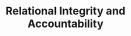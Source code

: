 ---
title: Relational Integrity and Accountability
description: The capacity to act with visceral care inside entangled systems—without centering oneself, without purity posturing.
why_matters: "Relational integrity is the ability to act with care, precision, and answerability inside entangled systems, without centering oneself, without purity posturing. This is where service, care, and accountability live—not as isolated virtues, but as co-arising states that can only exist in the space between. The ethics of presence here are visceral. They belong to the nervous system as much as the mind: humility that doesn't hide, boundaries that make intimacy possible, clarity that keeps power visible, and the willingness to stay woven into relation when the weave gets messy. Under modernity's political grammar, these capacities have been thinned out or replaced. Boundaries get reframed as private property lines. Clarity gets outsourced to ideology. Accountability gets swapped for public displays of guilt or moral branding. The result is brittle relations that fracture under conflict, avoid repair, and reproduce the same power-over dynamics they claim to resist."
image: /images/relational-integrity.jpg
position_x: 0.65
position_y: 0.9
capacities:
  - title: Boundary Clarity as Relational Practice
    subtitle: Naming edges in ways that deepen rather than cut off relation
    what_it_is: "Boundary clarity is the ability to name and hold one's edges in a way that deepens relation rather than cuts it off. It's the somatic and political skill of knowing where I end and you begin—not as a separation, but as a meeting point. This clarity lives in the body: a felt sense of what strengthens reciprocity, what erodes it, and what power dynamics are at play in the moment. It also includes the capacity to recognize when you—or the community you belong to—are crossing, have crossed, or are benefiting from the crossing of another's boundaries, whether in the present or through historical harm."
    why_exiled: "Modernity's survival logics distort boundaries in two main ways: by erasing them entirely in the name of 'connection,' or by fortifying them as rigid walls of autonomy and control. Political clarity is similarly displaced—outsourced to abstract ideology rather than cultivated as a felt, situated discernment in real time."
    what_possible: Restoring this capacity makes intimacy sustainable. It enables us to name power dynamics without freezing the relation in judgment, to protect the conditions for reciprocity, and to respond to rupture in ways that strengthen the weave rather than tear it further. In collective spaces, boundary clarity grounds trust because people know where they stand—and where they can meet, repair, and reweave.
    distortions:
      - name: Boundaries as personal property lines
        description: Weaponizing 'no' to protect privilege rather than foster equity.
      - name: Over-flexibility as virtue
        description: Dissolving all edges to be 'easy to work with,' masking power imbalances.
      - name: Ideological clarity without embodiment
        description: Knowing the 'right' political position but being unable to enact it somatically in live relation.
      - name: Selective perception
        description: Attuning only to when one's own boundaries are crossed, not when one is crossing another's.
    color: "dc2626"
    position_x: -0.5
    position_y: -0.1
  - title: Repair Literacy
    subtitle: Entering, navigating, and completing processes of repair after rupture
    what_it_is: "Repair literacy is the ability to enter, navigate, and complete processes of repair after rupture—whether the rupture is intimate, communal, or systemic—without collapsing into shame, weaponizing harm, or bypassing the discomfort. It requires the skills of naming, listening, taking responsibility, and making amends in ways that are proportionate to the harm and responsive to the needs of those affected. In the context of boundary clarity, repair literacy is the follow-through: the capacity to act when we recognize we have crossed someone's edge, or when our communities (past or present) have done so."
    why_exiled: Modernity trains us to treat conflict and harm as either personal failures to be hidden or as battles to be won. This creates cultures of avoidance, blame, and punishment rather than repair. Under colonial-capitalist logics, historical harms are either erased ('That was in the past') or exploited for political capital, while personal conflicts often get abandoned rather than addressed.
    what_possible: Restoring repair literacy allows us to stay in the weave when it's frayed, to rebuild trust after rupture, and to hold complexity without demanding premature resolution. In collective spaces, it creates resilience—because people know that harm is neither ignored nor escalated into irreparable fracture.
    distortions:
      - name: Transactional apology
        description: Offering quick 'sorrys' as image management without changing behavior.
      - name: Punitive accountability
        description: Equating repair with punishment or expulsion, erasing the possibility of transformation.
      - name: Performative vulnerability
        description: Sharing one's guilt or shame publicly as a way to reclaim social standing, rather than centering the needs of those harmed.
      - name: Historical distancing
        description: Treating systemic or historical harms as irrelevant to present-day repair responsibilities.
    color: "b91c1c"
    position_x: 0.3
    position_y: 0.4
  - title: Visceral Accountability
    subtitle: Acting with care, precision, and answerability from inside the weave
    what_it_is: Visceral accountability is the capacity to act with care, precision, and answerability from inside the weave, without centering oneself or slipping into purity posturing. It is accountability felt in the gut and the nervous system—not just as an intellectual or moral stance. This capacity keeps us grounded in service to something larger than individual comfort or reputation, and is expressed through actions that maintain or restore the health of the relational field. It is the ongoing practice of staying oriented to the needs of the whole—especially when those needs are inconvenient, uncomfortable, or require letting go of protagonism.
    why_exiled: Modernity has stripped accountability of its relational metabolism, turning it into either punitive control or a branding exercise. Acting from genuine answerability has been replaced by acting from fear of consequence or desire for recognition. Under these conditions, 'being accountable' often means performing remorse in public or withdrawing to avoid scrutiny—neither of which actually repair trust or redistribute power.
    what_possible: "Restoring visceral accountability shifts the frame: it's not about protecting oneself, it's about protecting the conditions for dignity, reciprocity, and repair across all scales of relation. It makes possible a form of leadership that doesn't center authority but rather centers the collective's capacity to stay in complex relation."
    distortions:
      - name: Accountability as surveillance
        description: Equating answerability with constant policing of others or oneself.
      - name: Purity posturing
        description: Using morality as a way to elevate status or authority, rather than to deepen connection.
      - name: Self-centering in accountability
        description: Making the process about one's own redemption arc instead of the needs of those harmed.
      - name: Risk avoidance
        description: Mistaking avoidance of harm for the work of repair, resulting in inaction or disengagement from necessary tensions.
    color: "991b1b"
    position_x: 0.1
    position_y: 0.1
---